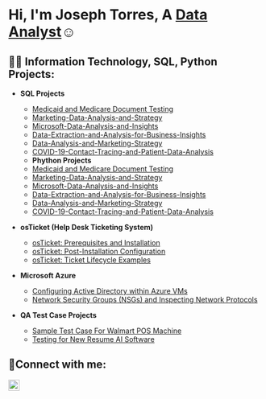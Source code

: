 <h1>Hi, I'm Joseph Torres, A <a href="https://www.linkedin.com/in/joseph-torres-2566bb2a1/">Data Analyst</a>☺</h1>

<h2>👨‍💻 Information Technology, SQL, Python Projects:</h2>

- <b>SQL Projects</b>
  - [Medicaid and Medicare Document Testing](https://github.com/jtorres2019/Medicaid-and-Medicare-Document-Testing/blob/main/Medicaid-and-Medicare-Document-Testing)
  - [Marketing-Data-Analysis-and-Strategy](https://github.com/jtorres2019/Marketing-Data-Analysis-and-Strategy/blob/main/Marketing%20Data%20Analysis%20and%20Strategy)
  - [Microsoft-Data-Analysis-and-Insights](https://github.com/jtorres2019/Microsoft-Data-Analysis-and-Insights/blob/main/Microsoft%20Data%20Analysis%20and%20Insights)
  - [Data-Extraction-and-Analysis-for-Business-Insights](https://github.com/jtorres2019/Data-Extraction-and-Analysis-for-Business-Insights/blob/main/Data%20Extraction%20and%20Analysis%20for%20Business%20Insights)
  - [Data-Analysis-and-Marketing-Strategy](https://github.com/jtorres2019/Data-Analysis-and-Marketing-Strategy/blob/main/Data%20Analysis%20and%20Marketing%20Strategy)
  - [COVID-19-Contact-Tracing-and-Patient-Data-Analysis](https://github.com/jtorres2019/COVID-19-Contact-Tracing-and-Patient-Data-Analysis/blob/main/COVID-19%20Contact%20Tracing%20and%20Patient%20Data%20Analysis)
  - <b>Phython Projects</b>
  - [Medicaid and Medicare Document Testing](https://github.com/jtorres2019/Medicaid-and-Medicare-Document-Testing/blob/main/Medicaid-and-Medicare-Document-Testing)
  - [Marketing-Data-Analysis-and-Strategy](https://github.com/jtorres2019/Marketing-Data-Analysis-and-Strategy/blob/main/Marketing%20Data%20Analysis%20and%20Strategy)
  - [Microsoft-Data-Analysis-and-Insights](https://github.com/jtorres2019/Microsoft-Data-Analysis-and-Insights/blob/main/Microsoft%20Data%20Analysis%20and%20Insights)
  - [Data-Extraction-and-Analysis-for-Business-Insights](https://github.com/jtorres2019/Data-Extraction-and-Analysis-for-Business-Insights/blob/main/Data%20Extraction%20and%20Analysis%20for%20Business%20Insights)
  - [Data-Analysis-and-Marketing-Strategy](https://github.com/jtorres2019/Data-Analysis-and-Marketing-Strategy/blob/main/Data%20Analysis%20and%20Marketing%20Strategy)
  - [COVID-19-Contact-Tracing-and-Patient-Data-Analysis](https://github.com/jtorres2019/COVID-19-Contact-Tracing-and-Patient-Data-Analysis/blob/main/COVID-19%20Contact%20Tracing%20and%20Patient%20Data%20Analysis)
  
- <b>osTicket (Help Desk Ticketing System)</b>
  - [osTicket: Prerequisites and Installation](https://github.com/jtorres2019/osticket-prereqs)
  - [osTicket: Post-Installation Configuration](https://github.com/jtorres2019/post-install-config)
  - [osTicket: Ticket Lifecycle Examples](https://github.com/jtorres2019/ticket-lifecycle)
- <b>Microsoft Azure</b>
  - [Configuring Active Directory within Azure VMs](https://github.com/jtorres2019/configure-ad)
  - [Network Security Groups (NSGs) and Inspecting Network Protocols](https://github.com/jtorres2019/azure-network-protocols)
- <b>QA Test Case Projects</b>
  - [Sample Test Case For Walmart POS Machine](https://github.com/jtorres2019/Sample-Test-Case-For-Walmart-POS-Machine)
  - [Testing for New Resume AI Software](https://github.com/jtorres2019/Testing-for-New-Resume-AI-Software)
<h2>🤳Connect with me:</h2>


[<img align="left" alt="Joseph Torres | LinkedIn" width="22px" src="https://cdn.jsdelivr.net/npm/simple-icons@v3/icons/linkedin.svg" />][linkedin]

[linkedin]: (https://www.linkedin.com/in/joseph-torres-762b34250/)
